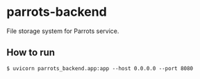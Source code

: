 # parrots-backend

File storage system for Parrots service.

## How to run

```shell
$ uvicorn parrots_backend.app:app --host 0.0.0.0 --port 8080
```
